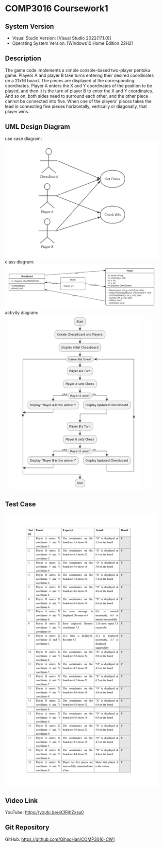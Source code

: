 # COMP3016 Coursework1

## System Version
- Visual Studio Version: [Visual Studio 2022(17.1.0)]<br/>
- Operating System Version: [Windows10 Home Edition 22H2]

## Description
The game code implements a simple console-based two-player pentoku game. Players A and player B take turns entering their desired coordinates on a 21x16 board. The pieces are displayed at the corresponding coordinates. Player A enters the X and Y coordinates of the position to be played, and then it is the turn of player B to enter the X and Y coordinates. And so on, both sides need to surround each other, and the other piece cannot be connected into five. When one of the players' pieces takes the lead in connecting five pieces horizontally, vertically or diagonally, that player wins.

## UML Design Diagram
use case diagram: <br/>
![Screenshot](UML/usecase_diagram.jpg)<br/>
class diagram: <br/>
![Screenshot](UML/class_diagram.jpg)<br/>
activity diagram: <br/>
![Screenshot](UML/activity_diagram.jpg)


## Test Case
![Screenshot](test.jpg)

## Video Link
YouTube: https://youtu.be/eCIRjhZxsu0

## Git Repository
GitHub: https://github.com/QihaoHan/COMP3016-CW1
